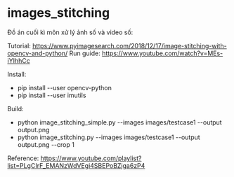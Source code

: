 # images_stitching
Đồ án cuối kì môn xử lý ảnh số và video số:

Tutorial:
https://www.pyimagesearch.com/2018/12/17/image-stitching-with-opencv-and-python/
Run guide: 
https://www.youtube.com/watch?v=MEs-iYIhhCc

Install: 
- pip install --user opencv-python
- pip install --user imutils 

Build: 
- python image_stitching_simple.py --images images/testcase1 --output output.png
- python image_stitching.py --images images/testcase1 --output output.png --crop 1 

Reference:
https://www.youtube.com/playlist?list=PLgCIrF_EMANzWdVEgi4SBEPoBZjga6zP4
